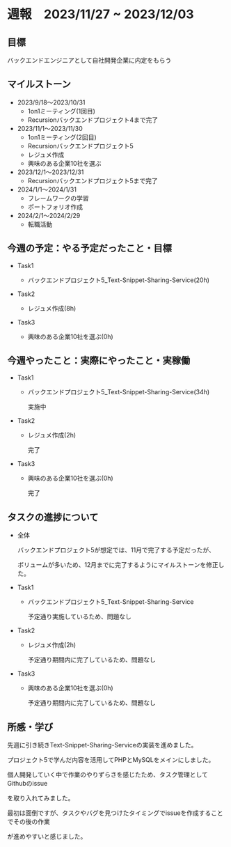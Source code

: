 # 週報　2023/11/27 ~ 2023/12/03

## 目標
バックエンドエンジニアとして自社開発企業に内定をもらう

## マイルストーン
- 2023/9/18〜2023/10/31
    - 1on1ミーティング(1回目)
    - Recursionバックエンドプロジェクト4まで完了
- 2023/11/1〜2023/11/30
    - 1on1ミーティング(2回目)
    - Recursionバックエンドプロジェクト5
    - レジュメ作成
    - 興味のある企業10社を選ぶ
- 2023/12/1〜2023/12/31
    - Recursionバックエンドプロジェクト5まで完了
- 2024/1/1〜2024/1/31
    - フレームワークの学習
    - ポートフォリオ作成
- 2024/2/1〜2024/2/29
    - 転職活動

## 今週の予定：やる予定だったこと・目標
- Task1
    - バックエンドプロジェクト5_Text-Snippet-Sharing-Service(20h)

- Task2
    - レジュメ作成(8h)

- Task3
    - 興味のある企業10社を選ぶ(0h)

## 今週やったこと：実際にやったこと・実稼働
- Task1
    - バックエンドプロジェクト5_Text-Snippet-Sharing-Service(34h)

        実施中

- Task2
    - レジュメ作成(2h)

        完了

- Task3
    - 興味のある企業10社を選ぶ(0h)

        完了

## タスクの進捗について
- 全体

    バックエンドプロジェクト5が想定では、11月で完了する予定だったが、

    ボリュームが多いため、12月までに完了するようにマイルストーンを修正した。

- Task1
    - バックエンドプロジェクト5_Text-Snippet-Sharing-Service

        予定通り実施しているため、問題なし

- Task2
    - レジュメ作成(2h)

        予定通り期間内に完了しているため、問題なし

- Task3
    - 興味のある企業10社を選ぶ(0h)

        予定通り期間内に完了しているため、問題なし

## 所感・学び
先週に引き続きText-Snippet-Sharing-Serviceの実装を進めました。

プロジェクト5で学んだ内容を活用してPHPとMySQLをメインにしました。

個人開発していく中で作業のやりずらさを感じたため、タスク管理としてGithubのissue

を取り入れてみました。

最初は面倒ですが、タスクやバグを見つけたタイミングでissueを作成することでその後の作業

が進めやすいと感じました。
